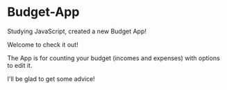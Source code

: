 # Budget-App
Studying JavaScript, created a new Budget App!

Welcome to check it out! 

The App is for counting your budget (incomes and expenses) with options to edit it.

I'll be glad to get some advice! 

